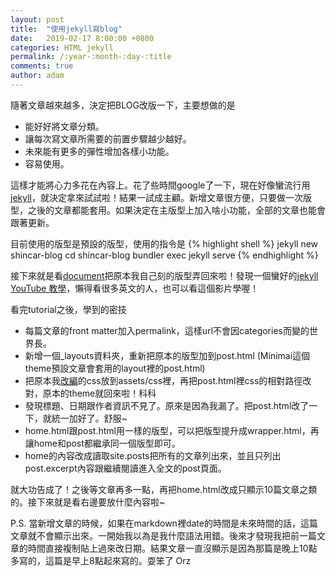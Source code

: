 ```yaml
---
layout: post
title:  "使用jekyll寫blog"
date:   2019-02-17 8:00:00 +0800
categories: HTML jekyll
permalink: /:year-:month-:day-:title
comments: true
author: adam
---
```

隨著文章越來越多，決定把BLOG改版一下，主要想做的是
- 能好好將文章分類。
- 讓每次寫文章所需要的前置步驟越少越好。
- 未來能有更多的彈性增加各樣小功能。
- 容易使用。

這樣才能將心力多花在內容上。花了些時間google了一下，現在好像蠻流行用[jekyll][jekyll]，就決定拿來試試啦！結果一試成主顧。新增文章很方便，只要做一次版型，之後的文章都能套用。如果決定在主版型上加入啥小功能，全部的文章也能會跟著更新。

目前使用的版型是預設的版型，使用的指令是
{% highlight shell %}
jekyll new shincar-blog
cd shincar-blog
bundler exec jekyll serve
{% endhighlight %}

接下來就是看[document][jekyll-documents]把原本我自己刻的版型弄回來啦！發現一個蠻好的[jekyll YouTube 教學][jekyll-youtube-tutorial]，懶得看很多英文的人，也可以看這個影片學喔！

看完tutorial之後，學到的密技
- 每篇文章的front matter加入permalink，這樣url不會因categories而變的世界長。
- 新增一個_layouts資料夾，重新把原本的版型加到post.html (Minimai這個theme預設文章會套用的layout裡的post.html)
- 把原本我[改編][add-theme-with-css]的css放到assets/css裡，再把post.html裡css的相對路徑改對，原本的theme就回來啦！科科
- 發現標題、日期跟作者資訊不見了。原來是因為我漏了。把post.html改了一下，就統一加好了。舒服~
- home.html跟post.html用一樣的版型，可以把版型提升成wrapper.html，再讓home和post都繼承同一個版型即可。
- home的內容改成讀取site.posts把所有的文章列出來，並且只列出post.excerpt內容跟繼續閱讀進入全文的post頁面。

就大功告成了！之後等文章再多一點，再把home.html改成只顯示10篇文章之類的。接下來就是看右邊要放什麼內容啦~

P.S. 當新增文章的時候，如果在markdown裡date的時間是未來時間的話，這篇文章就不會顯示出來。一開始我以為是我什麼語法用錯。後來才發現我把前一篇文章的時間直接複制貼上過來改日期。結果文章一直沒顯示是因為那篇是晚上10點多寫的，這篇是早上8點起來寫的。耍笨了 Orz

[jekyll]: https://jekyllrb.com/
[jekyll-documents]: https://jekyllrb.com/docs/
[jekyll-youtube-tutorial]: https://www.youtube.com/watch?v=T1itpPvFWHI&list=PLLAZ4kZ9dFpOPV5C5Ay0pHaa0RJFhcmcB
[add-theme-with-css]: https://shincar.github.io/blogs/2019-02-13-add-a-theme-for-a-blog
